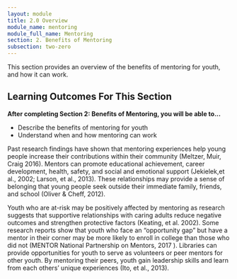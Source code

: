 ```yaml
---
layout: module
title: 2.0 Overview
module_name: mentoring
module_full_name: Mentoring
section: 2. Benefits of Mentoring
subsection: two-zero
---
```


This section provides an overview of the benefits of mentoring for youth, and how it can work.

## Learning Outcomes For This Section

**After completing Section 2: Benefits of Mentoring, you will be able to...**
<ul class="fancy">
  <li>Describe the benefits of mentoring for youth</li>
  <li>Understand when and how mentoring can work</li>
</ul>

Past research findings have shown that mentoring experiences help young people increase their contributions within their community (Meltzer, Muir, Craig 2016). Mentors can promote educational achievement, career development, health, safety, and social and emotional support (Jekielek,et al., 2002; Larson, et al., 2013).  These relationships may provide a sense of belonging that young people seek outside their immediate family, friends, and school (Oliver & Cheff, 2012). 

Youth who are at-risk may be positively affected by mentoring as research suggests that supportive relationships with caring adults reduce negative outcomes and strengthen protective factors (Keating, et al. 2002). Some research reports show that youth who face an “opportunity gap” but have a mentor in their corner may be more likely to enroll in college than those who did not (MENTOR National Partnership on Mentors, 2017 ). Libraries can provide opportunities for youth to serve as volunteers or peer mentors for other youth. By mentoring their peers, youth gain leadership skills and learn from each others’ unique experiences (Ito, et al., 2013). 
